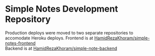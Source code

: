 # Simple Notes Development Repository  
Production deploys were moved to two separate repositories to accomodate Heroku deploys.
Frontend is at [HamidRezaKhoram/simple-notes-frontend](https://github.com/HamidRezaKhoram/simple-notes-frontend)  
Backend is at [HamidRezaKhoram/simple-note-backend](https://github.com/HamidRezaKhoram/simple-note-backend)
